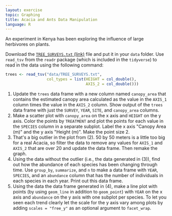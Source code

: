 ```yaml
---
layout: exercise
topic: Graphing
title: Acacia and Ants Data Manipulation
language: R
---
```


An experiment in Kenya has been exploring the influence of large herbivores on plants.

Download the [`TREE_SURVEYS.txt` (link)](https://ndownloader.figshare.com/files/5629536) file and put it in your `data` folder.
Use `read_tsv` from the `readr` package (which is included in the `tidyverse`) to read in the data using the following command:

```r
trees <- read_tsv("data/TREE_SURVEYS.txt",
                  col_types = list(HEIGHT = col_double(),
                                   AXIS_2 = col_double()))
```

1. Update the `trees` data frame with a new column named `canopy_area` that contains
   the estimated canopy area calculated as the value in the `AXIS_1` column
   times the value in the `AXIS_2` column.
   Show output of the `trees` data frame with just the `SURVEY`, `YEAR`, `SITE`, and `canopy_area` columns.
2. Make a scatter plot with `canopy_area` on the x axis and `HEIGHT` on the y
   axis. Color the points by `TREATMENT` and plot the points for each value in
   the `SPECIES` column in a separate subplot. Label the x axis "Canopy Area
   (m)" and the y axis "Height (m)". Make the point size 2.
3. That's a big outlier in the plot from (2). 50 by 50 meters is a little too
   big for a real Acacia, so filter the data to remove any values for `AXIS_1`
   and `AXIS_2` that are over 20 and update the data frame. Then remake the graph.
4. Using the data without the outlier (i.e., the data generated in (3)),
   find out how the abundance of each species has been changing through time.
   Use `group_by`, `summarize`, and `n` to make a data frame with `YEAR`,
   `SPECIES`, and an `abundance` column that has the number of individuals in
   each species in each year. Print out this data frame.
5. Using the data the data frame generated in (4),
   make a line plot with points (by using `geom_line` in addition to
   `geom_point`) with `YEAR` on the x axis and `abundance` on the y axis with
   one subplot per species. To let you seen each trend clearly let the scale for
   the y axis vary among plots by adding `scales = "free_y"` as an optional argument to `facet_wrap`.
